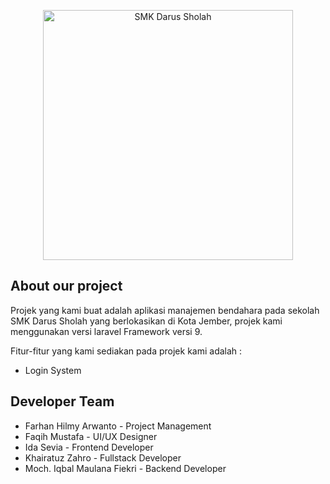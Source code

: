 <p align="center"><a href="#" target="_blank"><img src="https://pendasial.wstif3b.id/img/logo-sekolah.png" width="400" alt="SMK Darus Sholah"></a></p>

## About our project

Projek yang kami buat adalah aplikasi manajemen bendahara pada sekolah SMK Darus Sholah yang berlokasikan di Kota Jember, projek kami menggunakan versi laravel Framework versi 9.

Fitur-fitur yang kami sediakan pada projek kami adalah :

- Login System

## Developer Team

- Farhan Hilmy Arwanto - Project Management
- Faqih Mustafa - UI/UX Designer
- Ida Sevia - Frontend Developer
- Khairatuz Zahro - Fullstack Developer
- Moch. Iqbal Maulana Fiekri - Backend Developer